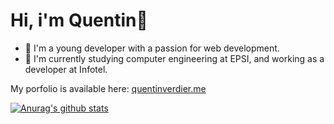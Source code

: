 # Hi, i'm Quentin👋

- 🌱 I'm a young developer with a passion for web development.
- 🔭 I'm currently studying computer engineering at EPSI, and working as a developer at Infotel.

My porfolio is available here: [quentinverdier.me](https://www.quentinverdier.me)

[![Anurag's github stats](https://github-readme-stats.vercel.app/api?username=QuentinVdr&include_all_commits=true&show_icons=true&theme=slateorange)](https://github.com/anuraghazra/github-readme-stats)
